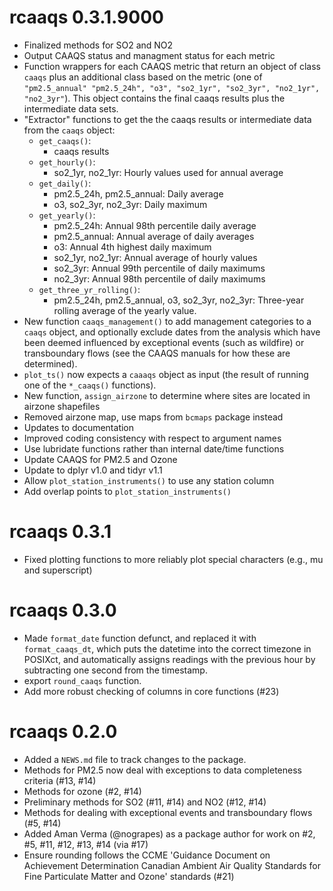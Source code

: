 # rcaaqs 0.3.1.9000

* Finalized methods for SO2 and NO2
* Output CAAQS status and managment status for each metric
* Function wrappers for each CAAQS metric that return an object of 
  class `caaqs` plus an additional class based on the metric (one of `"pm2.5_annual"
  "pm2.5_24h", "o3", "so2_1yr", "so2_3yr", "no2_1yr", "no2_3yr"`). This object 
  contains the final caaqs results plus the intermediate data sets.
* "Extractor" functions to get the the caaqs results or intermediate data from 
  the `caaqs` object:
    - `get_caaqs()`:
      - caaqs results
    - `get_hourly()`:
      - so2_1yr, no2_1yr: Hourly values used for annual average
    - `get_daily()`:
      - pm2.5_24h, pm2.5_annual: Daily average
      - o3, so2_3yr, no2_3yr: Daily maximum
    - `get_yearly()`:
      - pm2.5_24h: Annual 98th percentile daily average
      - pm2.5_annual: Annual average of daily averages
      - o3: Annual 4th highest daily maximum
      - so2_1yr, no2_1yr: Annual average of hourly values
      - so2_3yr: Annual 99th percentile of daily maximums
      - no2_3yr: Annual 98th percentile of daily maximums
    - `get_three_yr_rolling()`:
      - pm2.5_24h, pm2.5_annual, o3, so2_3yr, no2_3yr: Three-year rolling 
      average of the yearly value.
* New function `caaqs_management()` to add management categories to a `caaqs` 
  object, and optionally exclude dates from the analysis which have been deemed
  influenced by exceptional events (such as wildfire) or transboundary flows 
  (see the CAAQS manuals for how these are determined).
* `plot_ts()` now expects a `caaaqs` object as input (the result of running one 
  of the 
  `*_caaqs()` functions).
* New function, `assign_airzone` to determine where sites are located in airzone 
  shapefiles
* Removed airzone map, use maps from `bcmaps` package instead
* Updates to documentation
* Improved coding consistency with respect to argument names
* Use lubridate functions rather than internal date/time functions
* Update CAAQS for PM2.5 and Ozone
* Update to dplyr v1.0 and tidyr v1.1
* Allow `plot_station_instruments()` to use any station column
* Add overlap points to `plot_station_instruments()`

# rcaaqs 0.3.1

* Fixed plotting functions to more reliably plot special characters (e.g., mu and superscript)

# rcaaqs 0.3.0

* Made `format_date` function defunct, and replaced it with `format_caaqs_dt`, which puts the 
datetime into the correct timezone in POSIXct, and automatically assigns readings with the 
previous hour by subtracting one second from the timestamp.
* export `round_caaqs` function.
* Add more robust checking of columns in core functions (#23)

# rcaaqs 0.2.0

* Added a `NEWS.md` file to track changes to the package.
* Methods for PM2.5 now deal with exceptions to data completeness criteria (#13, #14)
* Methods for ozone (#2, #14)
* Preliminary methods for SO2 (#11, #14) and NO2 (#12, #14)
* Methods for dealing with exceptional events and transboundary flows (#5, #14)
* Added Aman Verma (@nograpes) as a package author for work on #2, #5, #11, #12, #13, #14 (via #17)
* Ensure rounding follows the CCME 'Guidance Document on Achievement Determination Canadian Ambient Air Quality Standards for Fine Particulate Matter and Ozone' standards (#21)
